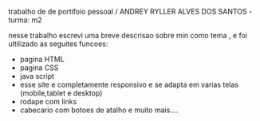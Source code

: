trabalho de de portifoio pessoal / ANDREY RYLLER ALVES DOS SANTOS - turma: m2

nesse trabalho escrevi uma breve descrisao sobre min como tema , e foi ultilizado as seguites funcoes:
- pagina HTML 
- pagina CSS
- java script
- esse site e completamente responsivo e se adapta em varias telas (mobile,tablet e desktop)
- rodape com links 
- cabecario com botoes de atalho
e muito mais....
